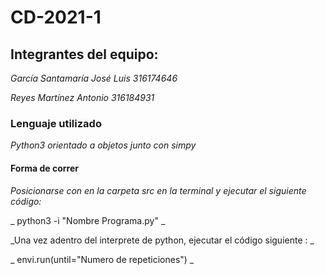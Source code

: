 # CD-2021-1

## Integrantes del equipo:
_García Santamaría José Luis 316174646_

_Reyes Martínez Antonio 316184931_

### Lenguaje utilizado
_Python3 orientado a objetos_
_junto con simpy_


#### Forma de correr
_Posicionarse con en la carpeta src en la terminal y ejecutar el siguiente código:_

_                       python3 -i "Nombre Programa.py"                           _

_Una vez adentro del interprete de python, ejecutar el código siguiente :         _

_                    envi.run(until="Numero de repeticiones")                     _
